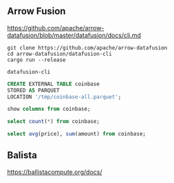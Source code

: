 
## Arrow Fusion
https://github.com/apache/arrow-datafusion/blob/master/datafusion/docs/cli.md

```shell
git clone https://github.com/apache/arrow-datafusion
cd arrow-datafusion/datafusion-cli
cargo run --release
```

```
datafusion-cli 
```

```sql
CREATE EXTERNAL TABLE coinbase
STORED AS PARQUET
LOCATION '/tmp/coinbase-all.parquet';
```

```sql
show columns from coinbase;
```

```sql
select count(*) from coinbase;
```

```sql
select avg(price), sum(amount) from coinbase;
```


## Balista
https://ballistacompute.org/docs/